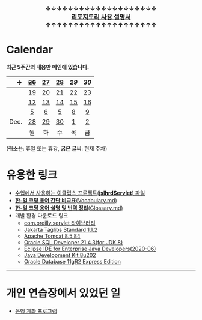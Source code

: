 ### <p align="center">↓↓↓↓↓↓↓↓↓↓↓↓↓↓↓↓↓↓↓↓<br><a href="https://github.com/Kade-JSL/JSL56-lectures/blob/main/999999_ETC/0_docs/Tutorial.md#%EB%8F%8C%EC%95%84%EC%98%A4%EC%85%A8%EB%82%98%EC%9A%94-%EC%9E%98-%ED%95%98%EC%85%A8%EC%8A%B5%EB%8B%88%EB%8B%A4"><b>리포지토리 사용 설명서</b></a><br>↑↑↑↑↑↑↑↑↑↑↑↑↑↑↑↑↑↑↑↑</p>

# Calendar

**최근 5주간의 내용만 메인에 있습니다.**

| → | [~~26~~](/221205-_JSP/221226/) | [27](/221205-_JSP/221227/) | [28](/221205-_JSP/221228/) | _29_ | _30_ |
|--:|:-:|:-:|:-:|:-:|:-:|
|| [19](/221205-_JSP/221219/) | [20](/221205-_JSP/221220/) | [21](/221205-_JSP/221221/) | [22](/221205-_JSP/221222/) | [23](/221205-_JSP/221223/) | 
|| [12](/221205-_JSP/221212/) | [13](/221205-_JSP/221213/) | [14](/221205-_JSP/221214/) | [15](/221205-_JSP/221215/) | [16](/221205-_JSP/221216/) |
|| [5](/221205-_JSP/221205/) | [6](/221205-_JSP/221206/) | [5](/221207-_JSP/221207/) | [8](/221205-_JSP/221208/) | [9](/221205-_JSP/221209/) |
| Dec. | [28](/221011-221202_JAVA_BASICS/22-11/221128/) | [29](/221011-221202_JAVA_BASICS/22-11/221129/) | [30](/221011-221202_JAVA_BASICS/22-11/221130/) | [1](/221011-221202_JAVA_BASICS/22-11/221201/) | [2](/221011-221202_JAVA_BASICS/22-11/221202/) |
|| 월 | 화 | 수 | 목 | 금 |

(~~취소선~~: 휴일 또는 휴강, **굵은 글씨**: 현재 주차)

# 유용한 링크

- [수업에서 사용하는 이클립스 프로젝트(**jslhrdServlet**) 파일](/999999_ETC/3_project/jslhrdServlet.zip)
- [**한-일 코딩 용어 간단 비교표**(Vocabulary.md)](/999999_ETC/0_docs/Vocabulary.md)
- [**한-일 코딩 용어 설명 및 번역 정리**(Glossary.md)](/999999_ETC/0_docs/Glossary.md)
- 개발 환경 다운로드 링크
    - [com.oreilly.servlet 라이브러리](http://www.servlets.com/cos/cos-22.05.zip)
    - [Jakarta Taglibs Standard 1.1.2](http://archive.apache.org/dist/jakarta/taglibs/standard/binaries/jakarta-taglibs-standard-1.1.2.zip)
    - [Apache Tomcat 8.5.84](https://dlcdn.apache.org/tomcat/tomcat-8/v8.5.84/bin/apache-tomcat-8.5.84-windows-x64.zip)
    - [Oracle SQL Developer 21.4.3(for JDK 8)](https://www.oracle.com/tools/downloads/sqldev-downloads-2143.html)
    - [Eclipse IDE for Enterprise Java Developers(2020-06)](https://www.eclipse.org/downloads/download.php?file=/technology/epp/downloads/release/2020-06/R/eclipse-jee-2020-06-R-win32-x86_64.zip)
    - [Java Development Kit 8u202](https://www.oracle.com/kr/java/technologies/javase/javase8-archive-downloads.html)
    - [Oracle Database 11gR2 Express Edition](https://www.oracle.com/database/technologies/xe-prior-release-downloads.html)
    
---

# 개인 연습장에서 있었던 일

- [은행 계좌 프로그램](/999999_ETC/1_Exercises/example-program/)
